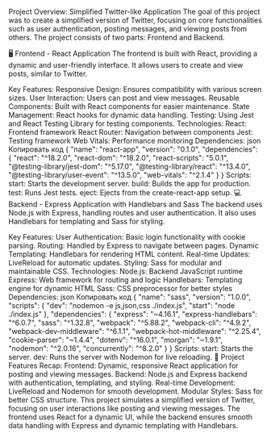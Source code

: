 Project Overview: Simplified Twitter-like Application
The goal of this project was to create a simplified version of Twitter, focusing on core functionalities such as user authentication, posting messages, and viewing posts from others. The project consists of two parts: Frontend and Backend.

🖥️ Frontend - React Application
The frontend is built with React, providing a dynamic and user-friendly interface. It allows users to create and view posts, similar to Twitter.

Key Features:
Responsive Design: Ensures compatibility with various screen sizes.
User Interaction: Users can post and view messages.
Reusable Components: Built with React components for easier maintenance.
State Management: React hooks for dynamic data handling.
Testing: Using Jest and React Testing Library for testing components.
Technologies:
React: Frontend framework
React Router: Navigation between components
Jest: Testing framework
Web Vitals: Performance monitoring
Dependencies:
json
Копировать код
{
  "name": "react-app",
  "version": "0.1.0",
  "dependencies": {
    "react": "^18.2.0",
    "react-dom": "^18.2.0",
    "react-scripts": "5.0.1",
    "@testing-library/jest-dom": "^5.17.0",
    "@testing-library/react": "^13.4.0",
    "@testing-library/user-event": "^13.5.0",
    "web-vitals": "^2.1.4"
  }
}
Scripts:
start: Starts the development server.
build: Builds the app for production.
test: Runs Jest tests.
eject: Ejects from the create-react-app setup.
💻 Backend - Express Application with Handlebars and Sass
The backend uses Node.js with Express, handling routes and user authentication. It also uses Handlebars for templating and Sass for styling.

Key Features:
User Authentication: Basic login functionality with cookie parsing.
Routing: Handled by Express to navigate between pages.
Dynamic Templating: Handlebars for rendering HTML content.
Real-time Updates: LiveReload for automatic updates.
Styling: Sass for modular and maintainable CSS.
Technologies:
Node.js: Backend JavaScript runtime
Express: Web framework for routing and logic
Handlebars: Templating engine for dynamic HTML
Sass: CSS preprocessor for better styles
Dependencies:
json
Копировать код
{
  "name": "sass",
  "version": "1.0.0",
  "scripts": {
    "dev": "nodemon -e js,json,css ./index.js",
    "start": "node ./index.js"
  },
  "dependencies": {
    "express": "~4.16.1",
    "express-handlebars": "^6.0.7",
    "sass": "^1.32.8",
    "webpack": "^5.88.2",
    "webpack-cli": "^4.9.2",
    "webpack-dev-middleware": "^6.1.1",
    "webpack-hot-middleware": "^2.25.4",
    "cookie-parser": "~1.4.4",
    "dotenv": "^16.0.1",
    "morgan": "~1.9.1",
    "nodemon": "^2.0.16",
    "concurrently": "^8.2.0"
  }
}
Scripts:
start: Starts the server.
dev: Runs the server with Nodemon for live reloading.
🚀 Project Features Recap:
Frontend: Dynamic, responsive React application for posting and viewing messages.
Backend: Node.js and Express backend with authentication, templating, and styling.
Real-time Development: LiveReload and Nodemon for smooth development.
Modular Styles: Sass for better CSS structure.
This project simulates a simplified version of Twitter, focusing on user interactions like posting and viewing messages. The frontend uses React for a dynamic UI, while the backend ensures smooth data handling with Express and dynamic templating with Handlebars.

